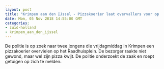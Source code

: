 ```yaml
---
layout: post
title: "Krimpen aan den IJssel - Pizzakoerier laat overvallers voor op zebrapad"
date: Mon, 05 Nov 2018 14:55:00 GMT
categories: 
- zuid-holland 
- krimpen_aan_den_ijssel 
---
```


De politie is op zoek naar twee jongens die vrijdagmiddag in Krimpen een pizzakoerier overvielen op het Raadhuisplein. De bezorger raakte niet gewond, maar wel zijn pizza kwijt. De politie onderzoekt de zaak en roept getuigen op zich te melden.
